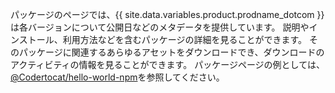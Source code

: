 パッケージのページでは、{{ site.data.variables.product.prodname_dotcom }}は各バージョンについて公開日などのメタデータを提供しています。 説明やインストール、利用方法などを含むパッケージの詳細を見ることができます。 そのパッケージに関連するあらゆるアセットをダウンロードでき、ダウンロードのアクティビティの情報を見ることができます。 パッケージページの例としては、[@Codertocat/hello-world-npm](https://github.com/Codertocat/hello-world-npm/packages/10696?version=1.0.1)を参照してください。
